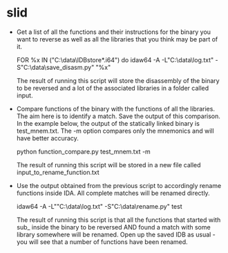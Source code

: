 slid
====

* Get a list of all the functions and their instructions for the binary you want to reverse as well as all the libraries that you think may be part of it.

  FOR %x IN ("C:\data\IDBstore\*.i64") do idaw64 -A -L"C:\data\log.txt" -S"C:\data\save_disasm.py" "%x"
  
  The result of running this script will store the disassembly of the binary to be reversed and a lot of the
  associated libraries in a folder called input.

* Compare functions of the binary with the functions of all the libraries. The aim  here is to identify a match. Save the output of this comparison. In the example below, the output of the statically linked binary is test_mnem.txt. The -m option compares only the mnemonics and will have better accuracy.

  python function_compare.py test_mnem.txt -m
  
  The result of running this script will be stored in a new file called input_to_rename_function.txt

* Use the output obtained from the previous script to accordingly rename functions inside IDA. All complete 
  matches will be renamed directly.

  idaw64 -A -L""C:\data\log.txt" -S"C:\data\rename.py" test
  
  The result of running this script is that all the functions that started with sub_ inside the binary to be reversed
  AND found a match with some library somewhere will be renamed. Open up the saved IDB as usual - you will see that
  a number of functions have been renamed.
